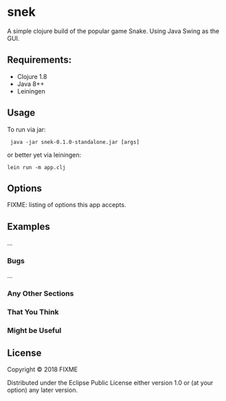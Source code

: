 # snek

A simple clojure build  of the popular game Snake. Using Java Swing as the GUI. 

## Requirements:

* Clojure 1.8
* Java 8++
* Leiningen

## Usage

To run via jar:
```
 java -jar snek-0.1.0-standalone.jar [args]

```

or better yet via leiningen:

```lein run -m app.clj```


## Options

FIXME: listing of options this app accepts.

## Examples

...

### Bugs

...

### Any Other Sections
### That You Think
### Might be Useful

## License

Copyright © 2018 FIXME

Distributed under the Eclipse Public License either version 1.0 or (at
your option) any later version.
